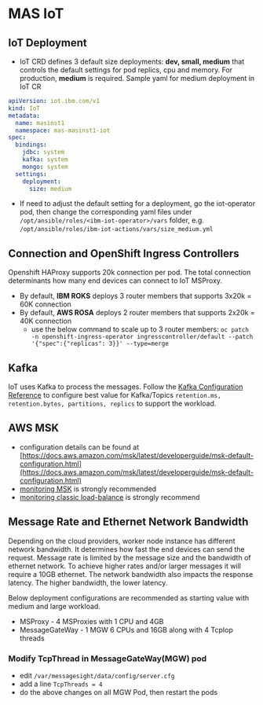 # MAS IoT 

## IoT Deployment

- IoT CRD defines 3 default size deployments: **dev, small, medium** that controls the default settings for pod replics, cpu and memory. For production, **medium** is required.
Sample yaml for medium deployment in IoT CR 
```yaml  
apiVersion: iot.ibm.com/v1
kind: IoT
metadata:
  name: masinst1
  namespace: mas-masinst1-iot
spec:
  bindings:
    jdbc: system
    kafka: system
    mongo: system
  settings:
    deployment:
      size: medium
```
- If need to adjust the default setting for a deployment, go the iot-operator pod, then change the corresponding yaml files under `/opt/ansible/roles/<ibm-iot-operator>/vars` folder, e.g. `/opt/ansible/roles/ibm-iot-actions/vars/size_medium.yml`


## Connection and OpenShift Ingress Controllers

Openshift HAProxy supports 20k connection per pod. The total connection determinants how many end devices can connect to IoT MSProxy. 

- By default, **IBM ROKS** deploys 3 router members that supports 3x20k = 60K connection
- By default, **AWS ROSA** deploys 2 router members that supports 2x20k = 40K connection
    - use the below command to scale up to 3 router members:
    `oc patch -n openshift-ingress-operator ingresscontroller/default --patch '{"spec":{"replicas": 3}}' --type=merge`

## Kafka

IoT uses Kafka to process the messages. Follow the [Kafka Configuration Reference](https://docs.confluent.io/platform/current/installation/configuration/topic-configs.html#retention-ms) to configure best value for Kafka/Topics `retention.ms, retention.bytes, partitions, replics` to support the workload. 


## AWS MSK

- configuration details can be found at [https://docs.aws.amazon.com/msk/latest/developerguide/msk-default-configuration.html](https://docs.aws.amazon.com/msk/latest/developerguide/msk-default-configuration.html)
- [monitoring MSK](../aws/bestpractice.md#amazon-msk) is strongly recommended
- [monitoring classic load-balance](../aws/bestpractice.md#classic-load-balancer-idle-timeout) is strongly recommend 


## Message Rate and Ethernet Network Bandwidth

Depending on the cloud providers, worker node instance has different network bandwidth. It determines how fast the end devices can send the request. Message rate is limited by the message size and the bandwidth of ethernet network. To achieve higher rates and/or larger messages it will require a 10GB ethernet. The network bandwidth also impacts the response latency. The higher bandwidth, the lower latency.  

Below deployment configurations are recommended as starting value with medium and large workload. 

* MSProxy - 4 MSProxies with 1 CPU and 4GB
* MessageGateWay - 1 MGW 6 CPUs and 16GB along with 4 TcpIop threads

### Modify TcpThread in MessageGateWay(MGW) pod
- edit `/var/messagesight/data/config/server.cfg`
- add a line  `TcpThreads = 4`
- do the above changes on all MGW Pod, then restart the pods

